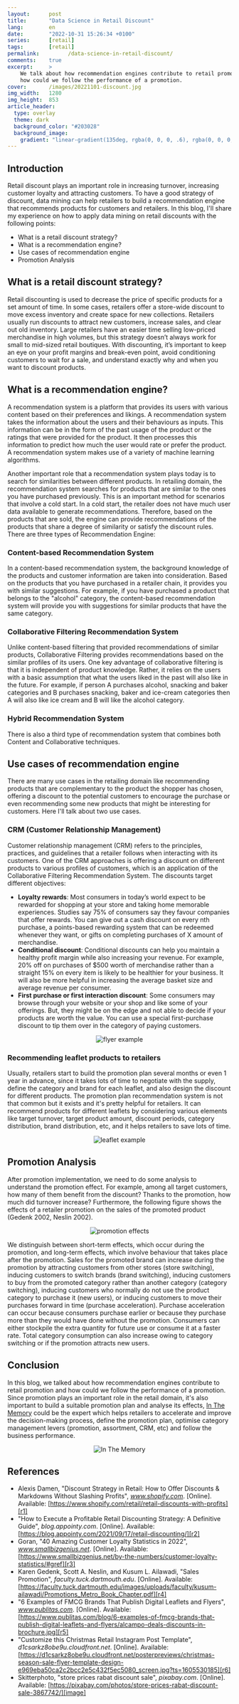 ```yaml
---
layout:      post
title:       "Data Science in Retail Discount"
lang:        en
date:        "2022-10-31 15:26:34 +0100"
series:      [retail]
tags:        [retail]
permalink:         /data-science-in-retail-discount/
comments:    true
excerpt:     >
    We talk about how recommendation engines contribute to retail promotion and
    how could we follow the performance of a promotion.
cover:       /images/20221101-discount.jpg
img_width:   1280
img_height:  853
article_header:
  type: overlay
  theme: dark
  background_color: "#203028"
  background_image:
    gradient: "linear-gradient(135deg, rgba(0, 0, 0, .6), rgba(0, 0, 0, .4))"
---
```

## Introduction
Retail discount plays an important role in increasing turnover, increasing
customer loyalty and attracting customers. To have a good strategy of discount,
data mining can help retailers to build a recommendation engine that recommends
products for customers and retailers. In this blog, I'll share my experience on
how to apply data mining on retail discounts with the following points:
- What is a retail discount strategy?
- What is a recommendation engine?
- Use cases of recommendation engine
- Promotion Analysis

## What is a retail discount strategy?
Retail discounting is used to decrease the price of specific products for a set
amount of time. In some cases, retailers offer a store-wide discount to move
excess inventory and create space for new collections. Retailers usually run
discounts to attract new customers, increase sales, and clear out old inventory.
Large retailers have an easier time selling low-priced merchandise in high
volumes, but this strategy doesn’t always work for small to mid-sized retail
boutiques. With discounting, it’s important to keep an eye on your profit margins
and break-even point, avoid conditioning customers to wait for a sale, and
understand exactly why and when you want to discount products.

## What is a recommendation engine?
A recommendation system is a platform that provides its users with various
content based on their preferences and likings. A recommendation system takes
the information about the users and their behaviours as inputs. This information
can be in the form of the past usage of the product or the ratings that were
provided for the product. It then processes this information to predict how much
the user would rate or prefer the product. A recommendation system makes use of
a variety of machine learning algorithms.

Another important role that a recommendation system plays today is to search for
similarities between different products. In retailing domain, the recommendation
system searches for products that are similar to the ones you have purchased
previously. This is an important method for scenarios that involve a cold start.
In a cold start, the retailer does not have much user data available to generate
recommendations. Therefore, based on the products that are sold, the engine can
provide recommendations of the products that share a degree of similarity or
satisfy the discount rules. There are three types of Recommendation Engine:

### Content-based Recommendation System
In a content-based recommendation system, the background knowledge of the
products and customer information are taken into consideration. Based on the
products that you have purchased in a retailer chain, it provides you with
similar suggestions. For example, if you have purchased a product that belongs
to the "alcohol" category, the content-based recommendation system will provide
you with suggestions for similar products that have the same category.

### Collaborative Filtering Recommendation System
Unlike content-based filtering that provided recommendations of similar
products, Collaborative Filtering provides recommendations based on the similar
profiles of its users. One key advantage of collaborative filtering is that it
is independent of product knowledge. Rather, it relies on the users with a basic
assumption that what the users liked in the past will also like in the future.
For example, if person A purchases alcohol, snacking and baker categories and B
purchases snacking, baker and ice-cream categories then A will also like ice
cream and B will like the alcohol category.

### Hybrid Recommendation System
There is also a third type of recommendation system that combines both Content
and Collaborative techniques.

## Use cases of recommendation engine
There are many use cases in the retailing domain like recommending products that
are complementary to the product the shopper has chosen, offering a discount to
the potential customers to encourage the purchase or even recommending some new
products that might be interesting for customers. Here I'll talk about two use
cases.

### CRM (Customer Relationship Management)
Customer relationship management (CRM) refers to the principles, practices, and
guidelines that a retailer follows when interacting with its customers. One of
the CRM approaches is offering a discount on different products to various
profiles of customers, which is an application of the Collaborative Filtering
Recommendation System. The discounts target different objectives:
- **Loyalty rewards**: Most consumers in today’s world expect to be rewarded for
shopping at your store and taking home memorable experiences. Studies say 75% of
consumers say they favour companies that offer rewards. You can give out a cash
discount on every nth purchase, a points-based rewarding system that can be
redeemed whenever they want, or gifts on completing purchases of X amount of
merchandise.
- **Conditional discount**: Conditional discounts can help you maintain a
healthy profit margin while also increasing your revenue. For example, 20% off
on purchases of $500 worth of merchandise rather than a straight 15% on every
item is likely to be healthier for your business. It will also be more helpful
in increasing the average basket size and average revenue per consumer.
- **First purchase or first interaction discount**: Some consumers may browse
through your website or your shop and like some of your offerings. But, they
might be on the edge and not able to decide if your products are worth the
value. You can use a special first-purchase discount to tip them over in the
category of paying customers.

<p align="center">
  <img alt="flyer example"
  src="{{ site.baseurl }}/images/20221101-flyer-ex.png"/>
</p>

### Recommending leaflet products to retailers
Usually, retailers start to build the promotion plan several months or even 1
year in advance, since it takes lots of time to negotiate with the supply,
define the category and brand for each leaflet, and also design the discount
for different products. The promotion plan recommendation system is not that
common but it exists and it's pretty helpful for retailers. It can recommend
products for different leaflets by considering various elements like target
turnover, target product amount, discount periods, category distribution, brand
distribution, etc, and it helps retailers to save lots of time.

<p align="center">
  <img alt="leaflet example"
  src="{{ site.baseurl }}/images/20221101-leaflet-ex.jpg"/>
</p>

## Promotion Analysis
After promotion implementation, we need to do some analysis to understand the
promotion effect. For example, among all target customers, how many of them
benefit from the discount? Thanks to the promotion, how much did turnover
increase? Furthermore, the following figure shows the effects of a retailer
promotion on the sales of the promoted product (Gedenk 2002, Neslin 2002).

<p align="center">
  <img alt="promotion effects"
  src="{{ site.baseurl }}/images/20221101-promotion-effects.png"/>
</p>

We distinguish between short-term effects, which occur during the promotion, and
long-term effects, which involve behaviour that takes place after the promotion.
Sales for the promoted brand can increase during the promotion by attracting
customers from other stores (store switching), inducing customers to switch
brands (brand switching), inducing customers to buy from the promoted category
rather than another category (category switching), inducing customers who
normally do not use the product category to purchase it (new users), or inducing
customers to move their purchases forward in time (purchase acceleration).
Purchase acceleration can occur because consumers purchase earlier or because
they purchase more than they would have done without the promotion. Consumers
can either stockpile the extra quantity for future use or consume it at a faster
rate. Total category consumption can also increase owing to category switching
or if the promotion attracts new users.

## Conclusion
In this blog, we talked about how recommendation engines contribute to retail
promotion and how could we follow the performance of a promotion. Since
promotion plays an important role in the retail domain, it's also important to
build a suitable promotion plan and analyse its effects,
[In The Memory](https://www.inthememory.com/?lang=en) could be the expert which
helps retailers to accelerate and improve the decision-making process, define
the promotion plan, optimise category management levers (promotion, assortment,
CRM, etc) and follow the business performance.

<p align="center">
  <img alt="In The Memory"
  src="{{ site.baseurl }}/images/20221101-memory.png"/>
</p>

## References
- Alexis Damen, "Discount Strategy in Retail: How to Offer Discounts & Markdowns Without Slashing Profits", _www.shopify.com_. [Online]. Available: [https://www.shopify.com/retail/retail-discounts-with-profits][r1]
- "How to Execute a Profitable Retail Discounting Strategy: A Definitive Guide", _blog.appointy.com_. [Online]. Available: [https://blog.appointy.com/2021/09/17/retail-discounting/][r2]
- Goran, "40 Amazing Customer Loyalty Statistics in 2022", _www.smallbizgenius.net_. [Online]. Available: [https://www.smallbizgenius.net/by-the-numbers/customer-loyalty-statistics/#gref][r3]
- Karen Gedenk, Scott A. Neslin, and Kusum L. Ailawadi, "Sales Promotion", _faculty.tuck.dartmouth.edu_. [Online]. Available: [https://faculty.tuck.dartmouth.edu/images/uploads/faculty/kusum-ailawadi/Promotions_Metro_Book_Chapter.pdf][r4]
- "6 Examples of FMCG Brands That Publish Digital Leaflets and Flyers", _www.publitas.com_. [Online]. Available: [https://www.publitas.com/blog/6-examples-of-fmcg-brands-that-publish-digital-leaflets-and-flyers/alcampo-deals-discounts-in-brochure.jpg][r5]
- "Customize this Christmas Retail Instagram Post Template", _d1csarkz8obe9u.cloudfront.net_. [Online]. Available: [https://d1csarkz8obe9u.cloudfront.net/posterpreviews/christmas-season-sale-flyer-template-design-e969eba50ca2c2bcc2e5c432f5ec5080_screen.jpg?ts=1605530185][r6]
- Skitterphoto, "store prices rabat discount sale", _pixabay.com_. [Online]. Available: [https://pixabay.com/photos/store-prices-rabat-discount-sale-3867742/][image]

[r1]: https://www.shopify.com/retail/retail-discounts-with-profits
[r2]: https://blog.appointy.com/2021/09/17/retail-discounting/
[r3]: https://www.smallbizgenius.net/by-the-numbers/customer-loyalty-statistics/#gref
[r4]: https://faculty.tuck.dartmouth.edu/images/uploads/faculty/kusum-ailawadi/Promotions_Metro_Book_Chapter.pdf
[r5]: https://www.publitas.com/blog/6-examples-of-fmcg-brands-that-publish-digital-leaflets-and-flyers/alcampo-deals-discounts-in-brochure.jpg
[r6]: https://d1csarkz8obe9u.cloudfront.net/posterpreviews/christmas-season-sale-flyer-template-design-e969eba50ca2c2bcc2e5c432f5ec5080_screen.jpg?ts=1605530185
[image]: https://pixabay.com/photos/store-prices-rabat-discount-sale-3867742/
